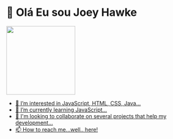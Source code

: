 # :metal: Olá Eu sou Joey Hawke 
<div style="margin: auto;">
    <a href="https://github.com/JoeyHawke" target="_self" rel="internal">
    <img height="180em" src="https://github-readme-stats.vercel.app/api?username=JoeyHawke&show_icons=true&theme=dracula&include_all_commits=true&count_private=true"/>
</div>

- 👀 I’m interested in JavaScript, HTML, CSS, Java...
- 🌱 I’m currently learning JavaScript...
- 💞️ I'm looking to collaborate on several projects that help my development...
- 📫 How to reach me...well.. here!

<!---
JoeyHawke/JoeyHawke is a ✨ special ✨ repository because its `README.md` (this file) appears on your GitHub profile.
You can click the Preview link to take a look at your changes.
--->
